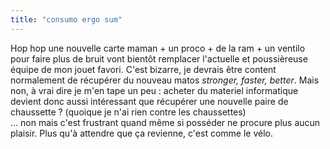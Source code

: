 ```yaml
---
title: "consumo ergo sum"
---
```


Hop hop une nouvelle carte maman + un proco + de la ram + un ventilo pour
faire plus de bruit vont bientôt remplacer l'actuelle et poussièreuse équipe
de mon jouet favori. C'est bizarre, je devrais être content normalement de
récupérer du nouveau matos _stronger, faster, better_. Mais non, à vrai dire
je m'en tape un peu : acheter du materiel informatique devient donc aussi
intéressant que récupérer une nouvelle paire de chaussette ? (quoique je n'ai
rien contre les chaussettes)  
... non mais c'est frustrant quand même si posséder ne procure plus aucun
plaisir. Plus qu'à attendre que ça revienne, c'est comme le vélo.

